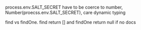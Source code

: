 process.env.SALT_SECRET have to be coerce to number, Number(proecss.env.SALT_SECRET), care dynamic typing

find vs findOne. find return [] and findOne return null if no docs
